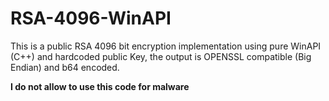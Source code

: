 # RSA-4096-WinAPI

This is a public RSA 4096 bit encryption implementation using pure WinAPI (C++) and hardcoded public Key, the output is OPENSSL compatible (Big Endian) and b64 encoded.

**I do not allow to use this code for malware**
